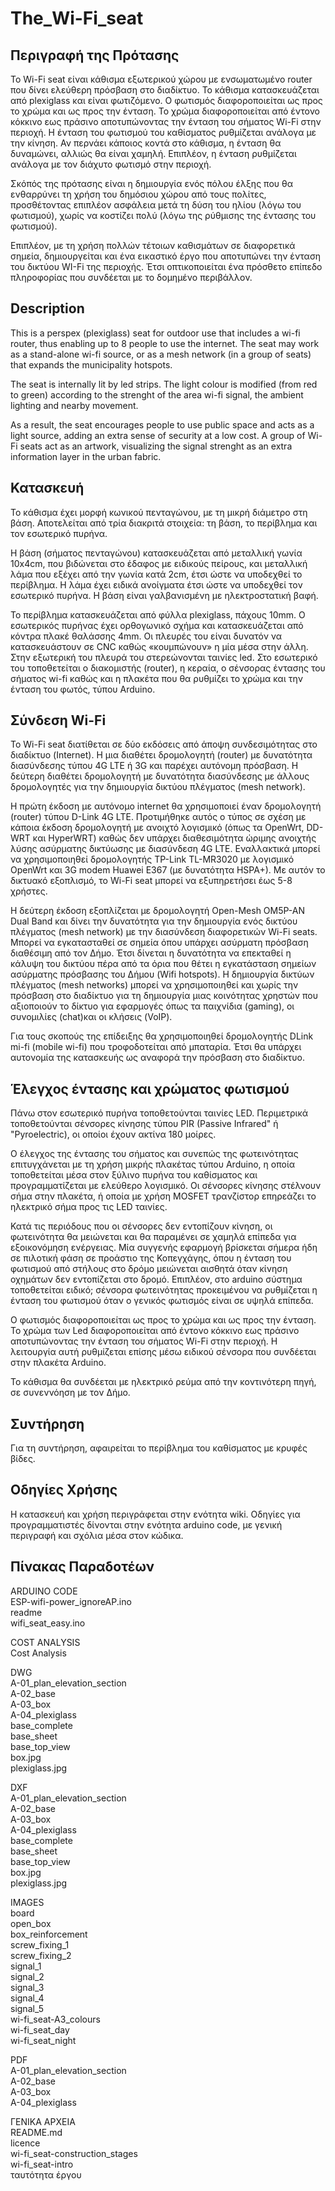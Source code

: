 # The_Wi-Fi_seat
## Περιγραφή της Πρότασης

Το Wi-Fi seat είναι κάθισμα εξωτερικού χώρου με ενσωματωμένο router που δίνει ελεύθερη πρόσβαση στο διαδίκτυο. Το κάθισμα κατασκευάζεται από plexiglass και είναι φωτιζόμενο. Ο φωτισμός διαφοροποιείται ως προς το χρώμα και ως προς την ένταση. Το χρώμα διαφοροποιείται από έντονο κόκκινο εως πράσινο αποτυπώνοντας την ένταση του σήματος Wi-Fi στην περιοχή. Η ένταση του φωτισμού του καθίσματος ρυθμίζεται ανάλογα με την κίνηση. Αν περνάει κάποιος κοντά στο κάθισμα, η ένταση θα δυναμώνει, αλλιώς θα είναι χαμηλή. Επιπλέον, η ένταση ρυθμίζεται ανάλογα με τον διάχυτο φωτισμό στην περιοχή.

Σκόπός της πρότασης είναι η δημιουργία ενός πόλου έλξης που θα ενθαρρύνει τη χρήση του δημόσιου χώρου από τους πολίτες, προσθέτοντας επιπλέον ασφάλεια μετά τη δύση του ηλίου (λόγω του φωτισμού), χωρίς να κοστίζει πολύ (λόγω της ρύθμισης της έντασης του φωτισμού).

Επιπλέον, με τη χρήση πολλών τέτοιων καθισμάτων σε διαφορετικά σημεία, δημιουργείται και ένα εικαστικό έργο που αποτυπώνει την ένταση του δικτύου WI-Fi της περιοχής. Έτσι οπτικοποιείται ένα πρόσθετο επίπεδο πληροφορίας που συνδέεται με το δομημένο περιβάλλον.

## Description

This is a perspex (plexiglass) seat for outdoor use that includes a wi-fi router, thus enabling up to 8 people to use the internet. The seat may work as a stand-alone wi-fi source, or as a mesh network (in a group of seats) that expands the municipality hotspots.

The seat is internally lit by led strips. The light colour is modified (from red to green) according to the strenght of the area wi-fi signal, the ambient lighting and nearby movement.

As a result, the seat encourages people to use public space and acts as a light source, adding an extra  sense of security  at a low cost. A group of Wi-Fi seats act as an artwork, visualizing the signal strenght as an extra information layer in the urban fabric.

## Κατασκευή

Το κάθισμα έχει μορφή κωνικού πενταγώνου, με τη μικρή διάμετρο στη βάση. Aποτελείται από τρία διακριτά στοιχεία: τη βάση, το περίβλημα και τον εσωτερικό πυρήνα.

Η βάση (σήματος πενταγώνου) κατασκευάζεται από μεταλλική γωνία 10x4cm, που βιδώνεται στο έδαφος με ειδικούς πείρους, και μεταλλική λάμα που εξέχει από την γωνία κατά 2cm, έτσι ώστε να υποδεχθεί το περίβλημα. Η λάμα έχει ειδικά ανοίγματα έτσι ώστε να υποδεχθεί τον εσωτερικό πυρήνα. Η βάση είναι γαλβανισμένη με ηλεκτροστατική βαφή.

Το περίβλημα κατασκευάζεται από φύλλα plexiglass, πάχους 10mm. Ο εσωτερικός πυρήνας έχει ορθογωνικό σχήμα και κατασκευάζεται από κόντρα πλακέ θαλάσσης 4mm. Οι πλευρές του είναι δυνατόν να κατασκευάστουν σε CNC καθώς «κουμπώνουν» η μία μέσα στην άλλη. Στην εξωτερική του πλευρά του στερεώνονται ταινίες led. Στο εσωτερικό του τοποθετείται ο διακομιστής (router), η κεραία, ο σένσορας έντασης του σήματος wi-fi καθώς και η πλακέτα που θα ρυθμίζει το χρώμα και την ένταση του φωτός, τύπου Arduino.

## Σύνδεση Wi-Fi

Το Wi-Fi seat διατίθεται σε δύο εκδόσεις από άποψη συνδεσιμότητας στο διαδίκτυο (Internet). Η μια διαθέτει δρομολογητή (router) με δυνατότητα διασύνδεσης τύπου 4G LTE ή 3G και παρέχει αυτόνομη πρόσβαση. Η δεύτερη διαθέτει δρομολογητή με δυνατότητα διασύνδεσης με άλλους δρομολογητές για την δημιουργία δικτύου πλέγματος (mesh network).

Η πρώτη έκδοση με αυτόνομο internet θα χρησιμοποιεί έναν δρομολογητή (router) τύπου D-Link 4G LTE. Προτιμήθηκε αυτός ο τύπος σε σχέση με κάποια έκδοση δρομολογητή με ανοιχτό λογισμικό (όπως τα OpenWrt, DD-WRT και HyperWRT) καθώς δεν υπάρχει διαθεσιμότητα ώριμης ανοιχτής λύσης ασύρματης δικτύωσης με διασύνδεση 4G LTE. Εναλλακτικά μπορεί να χρησιμοποιηθεί δρομολογητής TP-Link TL-MR3020 με λογισμικό OpenWrt και 3G modem Huawei E367 (με δυνατότητα HSPA+). Με αυτόν το δικτυακό εξοπλισμό, το Wi-Fi seat μπορεί να εξυπηρετήσει έως 5-8 χρήστες.

Η δεύτερη έκδοση εξοπλίζεται με δρομολογητή Open-Mesh OM5P-AN Dual Band και δίνει την δυνατότητα για την δημιουργία ενός δικτύου πλέγματος (mesh network) με την διασύνδεση διαφορετικών Wi-Fi seats. Μπορεί να εγκατασταθεί σε σημεία όπου υπάρχει ασύρματη πρόσβαση διαθέσιμη από τον Δήμο. Έτσι δίνεται η δυνατότητα να επεκταθεί η κάλυψη του δικτύου πέρα από τα όρια που θέτει η εγκατάσταση σημείων ασύρματης πρόσβασης του Δήμου (Wifi hotspots). Η δημιουργία δικτύων πλέγματος (mesh networks) μπορεί να χρησιμοποιηθεί και χωρίς την πρόσβαση στο διαδίκτυο για τη δημιουργία μιας κοινότητας χρηστών που αξιοποιούν το δίκτυο για εφαρμογές όπως τα παιχνίδια (gaming), οι συνομιλίες (chat)και οι κλήσεις (VoIP).

Για τους σκοπούς της επίδειξης θα χρησιμοποιηθεί δρομολογητής DLink mi-fi (mobile wi-fi) που τροφοδοτείται από μπαταρία. Έτσι θα υπάρχει αυτονομία της κατασκευής ως αναφορά την πρόσβαση στο διαδίκτυο.

## Έλεγχος έντασης και χρώματος φωτισμού

Πάνω στον εσωτερικό πυρήνα τοποθετούνται ταινίες LED. Περιμετρικά τοποθετούνται σένσορες κίνησης τύπου PIR (Passive Infrared" ή "Pyroelectric), οι οποίοι έχουν ακτίνα 180 μοίρες.

Ο έλεγχος της έντασης του σήματος και συνεπώς της φωτεινότητας επιτυγχάνεται με τη χρήση μικρής πλακέτας τύπου Arduino, η οποία τοποθετείται μέσα στον ξύλινο πυρήνα του καθίσματος και προγραμματίζεται με ελεύθερο λογισμικό. Οι σένσορες κίνησης στέλνουν σήμα στην πλακέτα, ή οποία με χρήση MOSFET τρανζίστορ επηρεάζει το ηλεκτρικό σήμα προς τις LED ταινίες.

Κατά τις περιόδους που οι σένσορες δεν εντοπίζουν κίνηση, οι φωτεινότητα θα μειώνεται και θα παραμένει σε χαμηλά επίπεδα για εξοικονόμηση ενέργειας. Μία συγγενής εφαρμογή βρίσκεται σήμερα ήδη σε πιλοτική φάση σε προάστιο της Κοπεγχάγης, όπου η ένταση του φωτισμού από στήλους στο δρόμο μειώνεται αισθητά όταν κίνηση οχημάτων δεν εντοπίζεται στο δρομό. Επιπλέον, στο arduino σύστημα τοποθετείται ειδικό; σένσορα φωτεινότητας προκειμένου να ρυθμίζεται η ένταση του φωτισμού όταν ο γενικός φωτισμός είναι σε υψηλά επίπεδα.

Ο φωτισμός διαφοροποιείται ως προς το χρώμα και ως προς την ένταση. Το χρώμα των Led διαφοροποιείται από έντονο κόκκινο εως πράσινο αποτυπώνοντας την ένταση του σήματος Wi-Fi στην περιοχή. Η λειτουργία αυτή ρυθμίζεται επίσης μέσω ειδικού σένσορα που συνδέεται στην πλακέτα Arduino.

Το κάθισμα θα συνδέεται με ηλεκτρικό ρεύμα από την κοντινότερη πηγή, σε συνεννόηση με τον Δήμο.

## Συντήρηση

Για τη συντήρηση, αφαιρείται το περίβλημα του καθίσματος με κρυφές βίδες.

## Οδηγίες Χρήσης

Η κατασκευή και χρήση περιγράφεται στην ενότητα wiki. Οδηγίες για προγραμματιστές δίνονται στην ενότητα arduino code, με γενική περιγραφή και σχόλια μέσα στον κώδικα.

## Πίνακας Παραδοτέων
ARDUINO CODE <br>
ESP-wifi-power_ignoreAP.ino <br>
readme <br>
wifi_seat_easy.ino <br>

COST ANALYSIS <br>
Cost Analysis <br>

DWG <br>
A-01_plan_elevation_section <br> 
A-02_base <br> 
A-03_box <br> 
A-04_plexiglass <br>
base_complete <br>
base_sheet <br>
base_top_view <br>
box.jpg <br>
plexiglass.jpg <br>

DXF <br>
A-01_plan_elevation_section <br>
A-02_base <br>
A-03_box <br>
A-04_plexiglass <br>
base_complete <br>
base_sheet <br>
base_top_view <br>
box.jpg <br>
plexiglass.jpg <br>

IMAGES <br>
board <br>
open_box <br>
box_reinforcement <br> 
screw_fixing_1 <br>
screw_fixing_2 <br>
signal_1 <br>
signal_2 <br>
signal_3 <br>
signal_4 <br>
signal_5 <br>
wi-fi_seat-A3_colours <br>
wi-fi_seat_day <br>
wi-fi_seat_night <br>

PDF <br>
A-01_plan_elevation_section <br>
A-02_base <br>
A-03_box <br>
A-04_plexiglass <br>

ΓΕΝΙΚΑ ΑΡΧΕΙΑ <br>
README.md <br> 
licence <br>
wi-fi_seat-construction_stages <br>
wi-fi_seat-intro <br>
ταυτότητα έργου <br>
